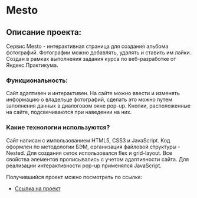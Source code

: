 # Mesto

## Описание проекта:
Cервис Mesto - интерактивная страница для создания альбома фотографий. Фотографии можно добавлять, удалять и ставить им лайки. Создан в рамках выполнения задания курса по веб-разработке от Яндекс.Практикума.

### Функциональность:
Сайт адаптивен и интерактивен. На сайте можно ввести и изменять информацию о владельце фотографий, сделать это можно путем заполнения данных в диалоговом окне pop-up. Кнопки, расположенные на сайте, подсвечиваются при наведении на них.

### Какие технологии используются?
Сайт написан с импользованием HTML5, CSS3 и JavaScript. Код оформлен по методологии БЭМ, организация файловой структуры - Nested. Для создания сеток использовался flex и grid-layout. Все свойства элементов прописывались с учетом адаптивности сайта. Для реализации интерактивности pop-up применялся JavaScript.

Получившийся проект можно посмотреть по ссылке:

* [Ссылка на проект]()
